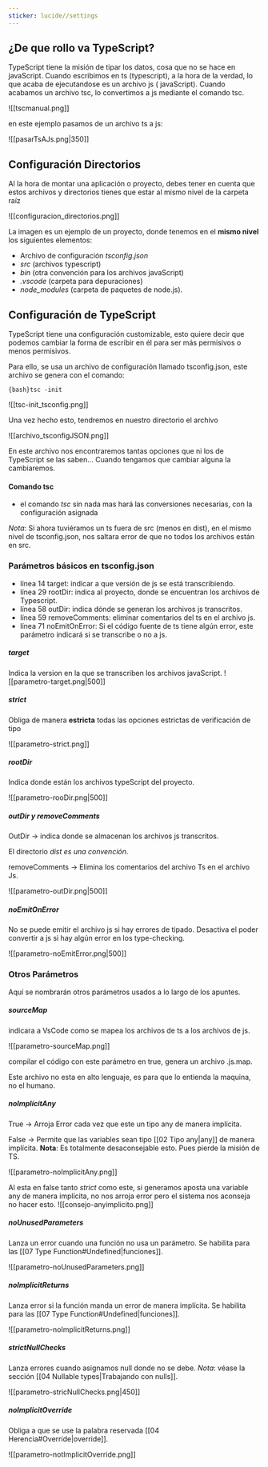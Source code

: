 ```yaml
---
sticker: lucide//settings
---
```


## ¿De que rollo va TypeScript? 

TypeScript tiene la misión de tipar los datos, cosa que no se hace en javaScript. Cuando escribimos en ts (typescript), a la hora de la verdad, lo que acaba de ejecutandose es un archivo js ( javaScript). Cuando acabamos un archivo tsc, lo convertimos a js mediante el comando tsc.

![[tscmanual.png]]

en este ejemplo pasamos de un archivo ts a js:

![[pasarTsAJs.png|350]]


## Configuración Directorios

Al la hora de montar una aplicación o proyecto, debes tener en cuenta que estos archivos y directorios tienes que estar al mismo nivel de la carpeta raíz

![[configuracion_directorios.png]]

La imagen es un ejemplo de un proyecto, donde tenemos en el **mismo nivel** los siguientes elementos:
- Archivo de configuración *tsconfig.json*
- *src* (archivos typescript)
- *bin* (otra convención para los archivos javaScript)
- *.vscode* (carpeta para depuraciones)
- *node_modules* (carpeta de paquetes de node.js).

## Configuración de TypeScript 

TypeScript tiene una configuración customizable, esto quiere decir que podemos cambiar la forma de escribir en él para ser más permisivos o menos permisivos. 

Para ello, se usa un archivo de configuración llamado tsconfig.json, este archivo se genera con el comando: 

`{bash}tsc -init                                                          `


![[tsc-init_tsconfig.png]]

Una vez hecho esto, tendremos en nuestro directorio el archivo 

![[archivo_tsconfigJSON.png]]

En este archivo nos encontraremos tantas opciones que ni los de TypeScript se las saben…
Cuando tengamos que cambiar alguna la cambiaremos.

#### Comando tsc

- el comando *tsc* sin nada mas hará las conversiones necesarias, con la configuración asignada

*Nota*: Si ahora tuviéramos un ts fuera de src (menos en dist), en el mismo nivel de tsconfig.json, nos saltara error de que no todos los archivos están en src.

### Parámetros básicos en tsconfig.json

- línea 14 target: indicar a que versión de js se está transcribiendo.
- línea 29 rootDir: indica al proyecto, donde se encuentran los archivos de Typescript. 
- línea 58 outDir: indica dónde se generan los archivos js transcritos.
- línea 59 removeComments: eliminar comentarios del ts en el archivo js.
- línea 71 noEmitOnError: Si el código fuente de ts tiene algún error, este parámetro indicará si se transcribe o no a js.

##### target

Indica la version en la que se transcriben los archivos javaScript.
![[parametro-target.png|500]]

##### strict

Obliga de manera **estricta** todas las opciones estrictas de verificación de tipo

![[parametro-strict.png]]

##### rootDir

Indica donde están los archivos typeScript del proyecto.

![[parametro-rooDir.png|500]]

##### outDir y removeComments

OutDir -> indica donde se almacenan los archivos js transcritos.

El directorio *dist es una convención*.

removeComments -> Elimina los comentarios del archivo Ts en el archivo Js.

![[parametro-outDir.png|500]]


##### noEmitOnError

No se puede emitir el archivo js si hay errores de tipado.
Desactiva el poder convertir a js si hay algún error en los type-checking.

![[parametro-noEmitError.png|500]]


### Otros Parámetros

Aquí se nombrarán otros parámetros usados a lo largo de los apuntes.
##### sourceMap

indicara a VsCode como se mapea los archivos de ts a los archivos de js.

![[parametro-sourceMap.png]]

compilar el código con este parámetro en true, genera un archivo .js.map.

Este archivo no esta en alto lenguaje, es para que lo entienda la maquina, no el humano.

##### noImplicitAny

True -> Arroja Error cada vez que este un tipo any de manera implícita.

False -> Permite que las variables sean tipo [[02 Tipo any|any]] de manera implícita. 
**Nota**: Es totalmente desaconsejable esto. Pues pierde la misión de TS.

![[parametro-noImplicitAny.png]]

Al esta en false tanto *strict* como este, si generamos aposta una variable any de manera implícita, no nos arroja error pero el sistema nos aconseja no hacer esto.
![[consejo-anyimplicito.png]]

##### noUnusedParameters

Lanza un error cuando una función no usa un parámetro. 
Se habilita para las [[07 Type Function#Undefined|funciones]].

![[parametro-noUnusedParameters.png]]

##### noImplicitReturns

Lanza error si la función manda un error de manera implícita.
Se habilita para las [[07 Type Function#Undefined|funciones]].

![[parametro-noImplicitReturns.png]]

##### strictNullChecks

Lanza errores cuando asignamos null donde no se debe.
*Nota*: véase la sección [[04 Nullable types|Trabajando con nulls]]. 

![[parametro-stricNullChecks.png|450]]


##### noImplicitOverride

Obliga a que se use la palabra reservada [[04 Herencia#Override|override]].


![[parametro-notImplicitOverride.png]]